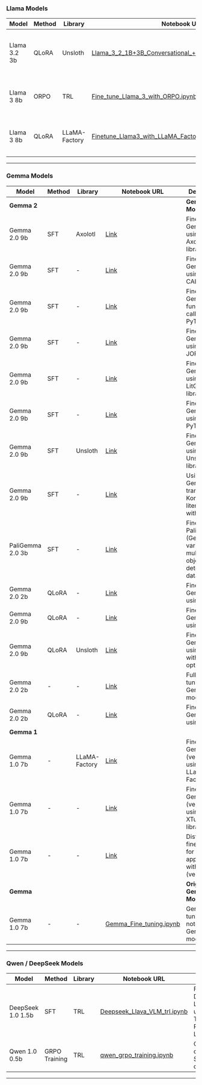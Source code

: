 ### Llama Models

| Model        | Method | Library      | Notebook URL                                                                                                                                                                         | Description                                                                                                                     |
|--------------|--------|--------------|--------------------------------------------------------------------------------------------------------------------------------------------------------------------------------------|---------------------------------------------------------------------------------------------------------------------------------|
| Llama 3.2 3b   | QLoRA  | Unsloth | [Llama_3_2_1B+3B_Conversational_+_2x_faster_finetuning.ipynb](https://github.com/mshojaei77/Awesome-Fine-tuning/blob/main/Llama_3_2_1B+3B_Conversational_+_2x_faster_finetuning.ipynb) | Conversational fine-tuning for Llama 3 (2.1B & 3B) models using faster techniques.                                               |
| Llama 3 8b   | ORPO   | TRL | [Fine_tune_Llama_3_with_ORPO.ipynb](https://github.com/mshojaei77/Awesome-Fine-tuning/blob/main/Fine_tune_Llama_3_with_ORPO.ipynb)                                             | Fine-tuning Llama 3 using Odds Ratio Policy Optimization.                                                                       |
| Llama 3 8b   | QLoRA | LLaMA-Factory | [Finetune_Llama3_with_LLaMA_Factory.ipynb](https://github.com/mshojaei77/Awesome-Fine-tuning/blob/main/Finetune_Llama3_with_LLaMA_Factory.ipynb)                                | Fine-tuning Llama 3 using the LLaMA-Factory library.                                                                            |

---

### Gemma Models

| Model             | Method | Library      | Notebook URL                                                                                                                                                   | Description                                                                                           |
|-------------------|--------|--------------|----------------------------------------------------------------------------------------------------------------------------------------------------------------|-------------------------------------------------------------------------------------------------------|
| **Gemma 2**        |        |              |                                                                                     | **Gemma 2 Models**                                                                            |
| Gemma 2.0  9b     | SFT | Axolotl       | [Link](https://github.com/mshojaei77/Awesome-Fine-tuning/blob/main/%5BGemma_2%5DFinetune_with_Axolotl.ipynb)                                                  | Fine-tuning Gemma 2 using the Axolotl library.                                                         |
| Gemma 2.0  9b   |  SFT |    -          | [Link](https://github.com/mshojaei77/Awesome-Fine-tuning/blob/main/%5BGemma_2%5DFinetune_with_CALM.ipynb)                                                     | Fine-tuning Gemma 2 using the CALM library.                                                              |
| Gemma 2.0 9b     | SFT |    -          | [Link](https://github.com/mshojaei77/Awesome-Fine-tuning/blob/main/%5BGemma_2%5DFinetune_with_Function_Calling.ipynb)                                           | Fine-tuning Gemma 2 for function calling with PyTorch/XLA.                                             |
| Gemma 2.0 9b     | SFT |     -         | [Link](https://github.com/mshojaei77/Awesome-Fine-tuning/blob/main/%5BGemma_2%5DFinetune_with_JORA.ipynb)                                                     | Fine-tuning Gemma 2 using the JORA library.                                                              |
| Gemma 2.0 9b      | SFT |      -        | [Link](https://github.com/mshojaei77/Awesome-Fine-tuning/blob/main/%5BGemma_2%5DFinetune_with_LitGPT.ipynb)                                                   | Fine-tuning Gemma 2 using the LitGPT library.                                                          |
| Gemma 2.0 9b     | SFT |      -        | [Link](https://github.com/mshojaei77/Awesome-Fine-tuning/blob/main/%5BGemma_2%5DFinetune_with_Torch_XLA.ipynb)                                                | Fine-tuning Gemma 2 using PyTorch/XLA.                                                                 |
| Gemma 2.0 9b       | SFT | Unsloth      | [Link](https://github.com/mshojaei77/Awesome-Fine-tuning/blob/main/%5BGemma_2%5DFinetune_with_Unsloth.ipynb)                                                  | Fine-tuning Gemma 2 using the Unsloth library.                                                         |
| Gemma 2.0 9b   | SFT |      -        | [Link](https://github.com/mshojaei77/Awesome-Fine-tuning/blob/main/%5BGemma_2%5DTranslator_of_Old_Korean_Literature.ipynb)                                       | Using Gemma 2 to translate old Korean literature with Keras.                                         |
| PaliGemma 2.0 3b | SFT |        -      | [Link](https://github.com/mshojaei77/Awesome-Fine-tuning/blob/main/finetune_paligemma_on_multiple_detection_dataset.ipynb)                                      | Fine-tuning PaliGemma (Gemma 2 variant) on multiple object detection datasets.                         |
| Gemma 2.0 2b     | QLoRA  |       -       | [Link](https://github.com/mshojaei77/Awesome-Fine-tuning/blob/main/gemma-2_2b_qlora.ipynb)                                                                     | Fine-tuning Gemma 2 2B using QLoRA.                                                                      |
| Gemma 2.0 9b     | QLoRA  |      -        | [Link](https://github.com/mshojaei77/Awesome-Fine-tuning/blob/main/gemma_2_9b_qlora.ipynb)                                                                     | Fine-tuning Gemma 2 9B using QLoRA.                                                                      |
| Gemma 2.0 9b     | QLoRA  | Unsloth      | [Link](https://github.com/mshojaei77/Awesome-Fine-tuning/blob/main/gemma_2_9b_qlora_unsloth.ipynb)                                                             | Fine-tuning Gemma 2 9B using QLoRA with Unsloth optimization.                                            |
| Gemma 2.0 2b     |   -   |       -       | [Link](https://github.com/mshojaei77/Awesome-Fine-tuning/blob/main/gemma2(2b)_fc_ft.ipynb)                                                                     | Full fine-tuning of the Gemma 2 2B model.                                                                |
| Gemma 2.0 2b       | QLoRA  |      -      | [Link](https://github.com/mshojaei77/Awesome-Fine-tuning/blob/main/gemma_2b_qlora.ipynb)                                                                       | Fine-tuning Gemma 2B using QLoRA.                                                                        |
| **Gemma 1**    |        |              |  |                                                                                     | **Gemma 1 Models**                                                                            |
| Gemma 1.0 7b     |     -   | LLaMA-Factory | [Link](https://github.com/mshojaei77/Awesome-Fine-tuning/blob/main/%5BGemma_1%5DFinetune_with_LLaMA_Factory.ipynb)                                              | Fine-tuning Gemma (version 1) using LLaMA-Factory.                                                     |
| Gemma 1.0 7b   |  -  |    -          | [Link](https://github.com/mshojaei77/Awesome-Fine-tuning/blob/main/%5BGemma_1%5DFinetune_with_XTuner.ipynb)                                                     | Fine-tuning Gemma (version 1) using the XTuner library.                                                |
| Gemma 1.0 7b   |    -    |       -       | [Link](https://github.com/mshojaei77/Awesome-Fine-tuning/blob/main/%5BGemma_1%5DFinetune_distributed.ipynb)                                                     | Distributed fine-tuning for chat applications with Gemma (version 1).                                    |
| **Gemma**         |        |              |                                                                                       | **Original Gemma Model**                                                                            |
| Gemma 1.0 7b     |    -    |       -       | [Gemma_Fine_tuning.ipynb](https://github.com/mshojaei77/Awesome-Fine-tuning/blob/main/Gemma_Fine_tuning.ipynb)                                                   | General fine-tuning notebook for Gemma models.                                                            |

---

### Qwen / DeepSeek Models

| Model            | Method        | Library | Notebook URL                                                                                                                                           | Description                                                                                |
|------------------|---------------|---------|--------------------------------------------------------------------------------------------------------------------------------------------------------|--------------------------------------------------------------------------------------------|
| DeepSeek 1.0 1.5b | SFT           | TRL     | [Deepseek_Llava_VLM_trl.ipynb](https://github.com/mshojaei77/Awesome-Fine-tuning/blob/main/Deepseek_Llava_VLM_trl.ipynb)                               | Fine-tuning DeepSeek-Llava VLM using Transformer Reinforcement Learning.                    |
| Qwen 1.0 0.5b    | GRPO Training | TRL     | [qwen_grpo_training.ipynb](https://github.com/mshojaei77/Awesome-Fine-tuning/blob/main/qwen_grpo_training.ipynb)                                       | GRPO training on the Taylor Swift QA dataset.                                              |

---
